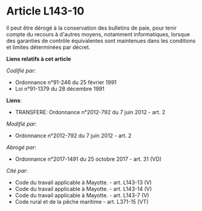 # Article L143-10

Il peut être dérogé à la conservation des bulletins de paie, pour tenir compte du recours à d'autres moyens, notamment
informatiques, lorsque des garanties de contrôle équivalentes sont maintenues dans les conditions et limites déterminées par
décret.

**Liens relatifs à cet article**

_Codifié par_:

  - Ordonnance n°91-246 du 25 février 1991
  - Loi n°91-1379 du 28 décembre 1991

**Liens**:

  - TRANSFERE: Ordonnance n°2012-792 du 7 juin 2012 - art. 2

_Modifié par_:

  - Ordonnance n°2012-792 du 7 juin 2012 - art. 2

_Abrogé par_:

  - Ordonnance n°2017-1491 du 25 octobre 2017 - art. 31 (VD)

_Cité par_:

  - Code du travail applicable à Mayotte. - art. L143-13 (V)
  - Code du travail applicable à Mayotte. - art. L143-14 (V)
  - Code du travail applicable à Mayotte. - art. L143-7 (V)
  - Code rural et de la pêche maritime - art. L371-15 (VT)
